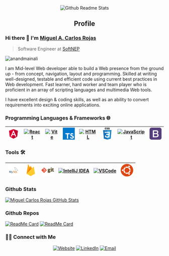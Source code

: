 <p align="center">
 <img width="100px" src="https://res.cloudinary.com/anuraghazra/image/upload/v1594908242/logo_ccswme.svg" align="center" alt="Github Readme Stats" />
 <h2 align="center">Profile</h2>
</p>

### Hi there 👋 I'm [Miguel A. Carlos Rojas](www.linkedin.com/in/miguelacarlos)
> Software Engineer at [SoftNEP](https://softnep.com)

<img src="https://komarev.com/ghpvc/?username=anandmainali" alt="anandmainali" />

<div>
 <p>
I am Mid-level Web developer able to build a Web presence from the ground up - from concept, navigation, layout and programming. Skilled at writing well-designed, testable and efficient code using current best practices in Web development. Fast learner, hard worker and team player who is proficient in an array of scripting languages and multimedia Web tools.

I have excellent design & coding skills, as well as an ability to convert requirements into exciting online applications.
</p>
</div>

### Programming Languages & Frameworks 🌐

| [<img src="https://raw.githubusercontent.com/github/explore/80688e429a7d4ef2fca1e82350fe8e3517d3494d/topics/angular/angular.png" alt="Angular" width="40">](https://angular.io/) | [<img src="https://upload.wikimedia.org/wikipedia/commons/a/a7/React-icon.svg" alt="React" width="40">](https://react.dev/) | [<img src="https://vitejs.dev/logo-with-shadow.png" alt="Vite" width="40">](https://vitejs.dev/) | [<img src="https://raw.githubusercontent.com/github/explore/379d49236d826364be968345e0a085d044108cff/topics/typescript/typescript.png" alt="TypeScript" width="40">](https://www.typescriptlang.org/) | [<img src="https://upload.wikimedia.org/wikipedia/commons/6/61/HTML5_logo_and_wordmark.svg" alt="HTML" width="40">](https://developer.mozilla.org/en-US/docs/Web/HTML) | [<img src="https://raw.githubusercontent.com/github/explore/e65ef46ef3e7bc457c93622f6a89fe8d3fd131d5/topics/css/css.png" alt="CSS" width="40">](https://developer.mozilla.org/en-US/docs/Web/CSS) | [<img src="https://upload.wikimedia.org/wikipedia/commons/6/6a/JavaScript-logo.png" alt="JavaScript" width="40">](https://developer.mozilla.org/en-US/docs/Web/JavaScript) | [<img src="https://raw.githubusercontent.com/github/explore/80688e429a7d4ef2fca1e82350fe8e3517d3494d/topics/bootstrap/bootstrap.png" alt="Bootstrap" width="40">](https://getbootstrap.com/) |
|---|---|---|---|---|---|---|---|
 
### Tools 🛠️

| [<img src="https://raw.githubusercontent.com/github/explore/80688e429a7d4ef2fca1e82350fe8e3517d3494d/topics/mysql/mysql.png" alt="mysql" width="40">](https://www.mysql.com/) | [<img src="https://raw.githubusercontent.com/github/explore/80688e429a7d4ef2fca1e82350fe8e3517d3494d/topics/firebase/firebase.png" alt="firebase" width="40">](https://firebase.google.com/) | [<img src="https://raw.githubusercontent.com/github/explore/80688e429a7d4ef2fca1e82350fe8e3517d3494d/topics/git/git.png" alt="Git" width="40">](https://git-scm.com/) | [<img src="https://resources.jetbrains.com/storage/products/intellij-idea/img/meta/intellij-idea_logo_300x300.png" alt="IntelliJ IDEA" width="40">](https://www.jetbrains.com/idea/) | [<img src="https://upload.wikimedia.org/wikipedia/commons/thumb/2/2d/Visual_Studio_Code_1.18_icon.svg/1200px-Visual_Studio_Code_1.18_icon.svg.png" alt="VSCode" width="40">](https://code.visualstudio.com/) | [<img src="https://raw.githubusercontent.com/github/explore/80688e429a7d4ef2fca1e82350fe8e3517d3494d/topics/ubuntu/ubuntu.png" alt="Ubuntu" width="40">](https://ubuntu.com/) |
|---|---|---|---|---|---|

### Github Stats

[![Miguel Carlos Rojas GitHub Stats](https://github-readme-stats.vercel.app/api?username=MiguelCarlosRojas&show_icons=true&count_private=true)](https://github.com/MiguelCarlosRojas)

### Github Repos

[![ReadMe Card](https://github-readme-stats.vercel.app/api/pin/?username=MiguelCarlosRojas&repo=01-Hello-World&show_owner=true)](https://github.com/MiguelCarlosRojas/01-Hello-World)
[![ReadMe Card](https://github-readme-stats.vercel.app/api/pin/?username=MiguelCarlosRojas&repo=02-todo-list&show_owner=true)](https://github.com/MiguelCarlosRojas/02-todo-list)

<h3> 🤝🏻 Connect with Me </h3>

<p align="center">
<a href="https://miguelcarlosrojas.github.io/02-todo-list/" target="_blank"><img alt="Website" src="https://img.shields.io/badge/Website-www.miguelcarlosrojas.github.io.np-blue?style=flat&logo=google-chrome"></a>
<a href="https://www.linkedin.com/in/miguelacarlos/" target="_blank"><img alt="LinkedIn" src="https://img.shields.io/badge/LinkedIn-@MiguelA.CarlosRojas-blue?style=flat&logo=linkedin"></a>
<a href="mailto:miguel.carlos@vallegrande.edu.pe"><img alt="Email" src="https://img.shields.io/badge/Email-miguel.carlos@vallegrande.edu.pe-blue?style=flat&logo=gmail"></a>
</p>
